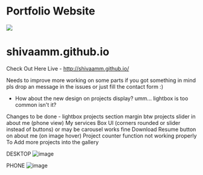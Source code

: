# Portfolio Website 
<a href="https://hits.seeyoufarm.com"><img src="https://hits.seeyoufarm.com/api/count/incr/badge.svg?url=https%3A%2F%2Fgithub.com%2Fshivaamm%2Fshivaamm.github.io&count_bg=%23443DC8&title_bg=%23272753&icon=codersrank.svg&icon_color=%23F1F1F1&title=hits&edge_flat=false"/></a>

# shivaamm.github.io

Check Out Here Live - http://shivaamm.github.io/

Needs to improve more working on some parts if you got something in mind pls drop an message in the issues or just fill the contact form :)
* How about the new design on projects display? umm... lightbox is too common isn't it?

Changes to be done - 
lightbox
projects section margin btw projects
slider in about me (phone view)
My services Box UI (corners rounded or slider instead of buttons) or may be carousel works fine
Download Resume button on about me (on image hover)
Project counter function not working properly
To Add more projects into the gallery


DESKTOP
![image](https://user-images.githubusercontent.com/59584173/127740973-5244b475-7a8a-441a-b076-ea6f91b3bbbb.png)

PHONE
![image](https://user-images.githubusercontent.com/59584173/127740994-6a46d4e1-2f7d-4b16-841f-3795e1f3ff0c.png)



<!-- Personal Website repository
-will be using different libraries
-free images
-vector images
-recommendations photos error
-projects demp


Particle.js

lightbox

freepik

lootie files

threejs and webgl learning
 -->
